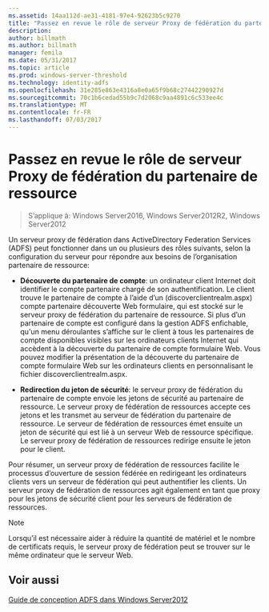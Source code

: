 ```yaml
---
ms.assetid: 14aa112d-ae31-4181-97e4-92623b5c9270
title: "Passez en revue le rôle de serveur Proxy de fédération du partenaire de ressource"
description: 
author: billmath
ms.author: billmath
manager: femila
ms.date: 05/31/2017
ms.topic: article
ms.prod: windows-server-threshold
ms.technology: identity-adfs
ms.openlocfilehash: 31e285e863e4316a8e0a65f9b68c27442290927d
ms.sourcegitcommit: 70c1b6cedad55b9c7d2068c9aa4891c6c533ee4c
ms.translationtype: MT
ms.contentlocale: fr-FR
ms.lasthandoff: 07/03/2017
---
```

# <a name="review-the-role-of-the-federation-server-proxy-in-the-resource-partner"></a>Passez en revue le rôle de serveur Proxy de fédération du partenaire de ressource

>S’applique à: Windows Server2016, Windows Server2012R2, Windows Server2012

Un serveur proxy de fédération dans ActiveDirectory Federation Services \(ADFS\) peut fonctionner dans un ou plusieurs des rôles suivants, selon la configuration du serveur pour répondre aux besoins de l’organisation partenaire de ressource:  
  
-   **Découverte du partenaire de compte**: un ordinateur client Internet doit identifier le compte partenaire chargé de son authentification. Le client trouve le partenaire de compte à l’aide d’un \(discoverclientrealm.aspx\) compte partenaire découverte Web formulaire, qui est stocké sur le serveur proxy de fédération du partenaire de ressource. Si plus d’un partenaire de compte est configuré dans la gestion ADFS enfichable, qu'un menu déroulantes s’affiche sur le client à tous les partenaires de compte disponibles visibles sur les ordinateurs clients Internet qui accèdent à la découverte du partenaire de compte formulaire Web. Vous pouvez modifier la présentation de la découverte du partenaire de compte formulaire Web sur les ordinateurs clients en personnalisant le fichier discoverclientrealm.aspx.  
  
-   **Redirection du jeton de sécurité**: le serveur proxy de fédération du partenaire de compte envoie les jetons de sécurité au partenaire de ressource. Le serveur proxy de fédération de ressources accepte ces jetons et les transmet au serveur de fédération du partenaire de ressource. Le serveur de fédération de ressources émet ensuite un jeton de sécurité qui est lié à un serveur Web de ressource spécifique. Le serveur proxy de fédération de ressources redirige ensuite le jeton pour le client.  
  
Pour résumer, un serveur proxy de fédération de ressources facilite le processus d’ouverture de session fédérée en redirigeant les ordinateurs clients vers un serveur de fédération qui peut authentifier les clients. Un serveur proxy de fédération de ressources agit également en tant que proxy pour les jetons de sécurité client pour les serveurs de fédération de ressources.  
  
> [!NOTE]  
> Lorsqu’il est nécessaire aider à réduire la quantité de matériel et le nombre de certificats requis, le serveur proxy de fédération peut se trouver sur le même ordinateur que le serveur Web.  
  
## <a name="see-also"></a>Voir aussi
[Guide de conception ADFS dans Windows Server2012](AD-FS-Design-Guide-in-Windows-Server-2012.md)

